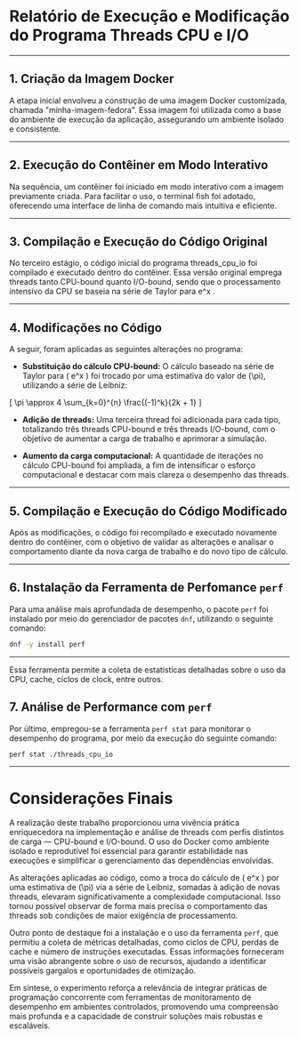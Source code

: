 # Relatório de Execução e Modificação do Programa Threads CPU e I/O

---

## 1. Criação da Imagem Docker

A etapa inicial envolveu a construção de uma imagem Docker customizada, chamada "minha-imagem-fedora". Essa imagem foi utilizada como a base do ambiente de execução da aplicação, assegurando um ambiente isolado e consistente.



---

## 2. Execução do Contêiner em Modo Interativo

Na sequência, um contêiner foi iniciado em modo interativo com a imagem previamente criada. Para facilitar o uso, o terminal fish foi adotado, oferecendo uma interface de linha de comando mais intuitiva e eficiente.


---

## 3. Compilação e Execução do Código Original

No terceiro estágio, o código inicial do programa threads_cpu_io foi compilado e executado dentro do contêiner. Essa versão original emprega threads tanto CPU-bound quanto I/O-bound, sendo que o processamento intensivo da CPU se baseia na série de Taylor para e^x
 .

---

## 4. Modificações no Código

A seguir, foram aplicadas as seguintes alterações no programa:

- **Substituição do cálculo CPU-bound:** O cálculo baseado na série de Taylor para \( e^x \) foi trocado por uma estimativa do valor de \(\pi\), utilizando a série de Leibniz:

\[
\pi \approx 4 \sum_{k=0}^{n} \frac{(-1)^k}{2k + 1}
\]

- **Adição de threads:** Uma terceira thread foi adicionada para cada tipo, totalizando três threads CPU-bound e três threads I/O-bound, com o objetivo de aumentar a carga de trabalho e aprimorar a simulação.

- **Aumento da carga computacional:** A quantidade de iterações no cálculo CPU-bound foi ampliada, a fim de intensificar o esforço computacional e destacar com mais clareza o desempenho das threads.
---

## 5. Compilação e Execução do Código Modificado

Após as modificações, o código foi recompilado e executado novamente dentro do contêiner, com o objetivo de validar as alterações e analisar o comportamento diante da nova carga de trabalho e do novo tipo de cálculo.


---

## 6. Instalação da Ferramenta de Perfomance `perf`

Para uma análise mais aprofundada de desempenho, o pacote `perf` foi instalado por meio do gerenciador de pacotes `dnf`, utilizando o seguinte comando:


```bash
dnf -y install perf
```

---

Essa ferramenta permite a coleta de estatísticas detalhadas sobre o uso da CPU, cache, ciclos de clock, entre outros.

## 7. Análise de Performance com `perf`

Por último, empregou-se a ferramenta `perf stat` para monitorar o desempenho do programa, por meio da execução do seguinte comando:


```bash
perf stat ./threads_cpu_io
```

---

# Considerações Finais

A realização deste trabalho proporcionou uma vivência prática enriquecedora na implementação e análise de threads com perfis distintos de carga — CPU-bound e I/O-bound. O uso do Docker como ambiente isolado e reprodutível foi essencial para garantir estabilidade nas execuções e simplificar o gerenciamento das dependências envolvidas.

As alterações aplicadas ao código, como a troca do cálculo de \( e^x \) por uma estimativa de \(\pi\) via a série de Leibniz, somadas à adição de novas threads, elevaram significativamente a complexidade computacional. Isso tornou possível observar de forma mais precisa o comportamento das threads sob condições de maior exigência de processamento.

Outro ponto de destaque foi a instalação e o uso da ferramenta `perf`, que permitiu a coleta de métricas detalhadas, como ciclos de CPU, perdas de cache e número de instruções executadas. Essas informações forneceram uma visão abrangente sobre o uso de recursos, ajudando a identificar possíveis gargalos e oportunidades de otimização.

Em síntese, o experimento reforça a relevância de integrar práticas de programação concorrente com ferramentas de monitoramento de desempenho em ambientes controlados, promovendo uma compreensão mais profunda e a capacidade de construir soluções mais robustas e escaláveis.
